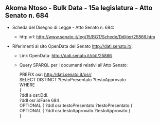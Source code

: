 ## Akoma Ntoso - Bulk Data - 15a legislatura - Atto Senato n. 684 ##

* Scheda del Disegno di Legge - Atto Senato n. 684:
	* http url: http://www.senato.it/leg/15/BGT/Schede/Ddliter/25866.htm

* Riferimenti al sito OpenData del Senato http://dati.senato.it/:
	* Link OpenData: http://dati.senato.it/ddl/25866
	* Query SPARQL per i documenti relativi all'Atto Senato:

        PREFIX osr: <http://dati.senato.it/osr/>  
		SELECT DISTINCT ?testoPresentato ?testoApprovato  
		WHERE  
		{  
		    ?ddl a osr:Ddl.  
		    ?ddl osr:idFase 684 .  
		    OPTIONAL { ?ddl osr:testoPresentato ?testoPresentato }  
		    OPTIONAL { ?ddl osr:testoApprovato ?testoApprovato }  
		}
		